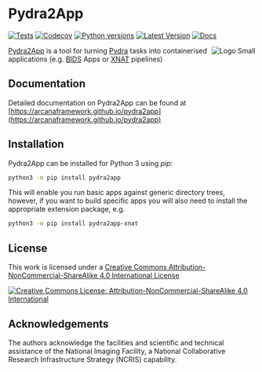 # Pydra2App

[![Tests](https://github.com/ArcanaFramework/pydra2app/actions/workflows/ci-cd.yml/badge.svg)](https://github.com/ArcanaFramework/pydra2app/actions/workflows/ci-cd.yml)
[![Codecov](https://codecov.io/gh/ArcanaFramework/pydra2app/branch/main/graph/badge.svg?token=UIS0OGPST7)](https://codecov.io/gh/ArcanaFramework/pydra2app)
[![Python versions](https://img.shields.io/pypi/pyversions/pydra2app.svg)](https://pypi.python.org/pypi/pydra2app/)
[![Latest Version](https://img.shields.io/pypi/v/pydra2app.svg)](https://pypi.python.org/pypi/pydra2app/)
[![Docs](https://img.shields.io/badge/docs-latest-brightgreen.svg?style=flat)](https://arcanaframework.github.io/pydra2app)

<img src="./docs/source/_static/images/logo_small.png" alt="Logo Small" style="float: right;">

[Pydra2App](http://arcanaframework.github.io/pydra2app) is a tool for turning
[Pydra](http://pydra.readthedocs.io) tasks into containerised applications
(e.g. [BIDS](http://bids.neuroimaging.io/) Apps or [XNAT](http://xnat.org) pipelines)

## Documentation

Detailed documentation on Pydra2App can be found at [https://arcanaframework.github.io/pydra2app](https://arcanaframework.github.io/pydra2app)

## Installation

Pydra2App can be installed for Python 3 using *pip*:

```bash
python3 -m pip install pydra2app
```

This will enable you run basic apps against generic directory trees, however, if you want
to build specific apps you will also need to install the appropriate extension package, e.g.

```bash
python3 -m pip install pydra2app-xnat
```

## License

This work is licensed under a
[Creative Commons Attribution-NonCommercial-ShareAlike 4.0 International License](http://creativecommons.org/licenses/by-nc-sa/4.0/)

[![Creative Commons License: Attribution-NonCommercial-ShareAlike 4.0 International](https://i.creativecommons.org/l/by-nc-sa/4.0/88x31.png)](http://creativecommons.org/licenses/by-nc-sa/4.0/)

## Acknowledgements

The authors acknowledge the facilities and scientific and technical assistance of the National Imaging Facility, a National Collaborative Research Infrastructure Strategy (NCRIS) capability.
